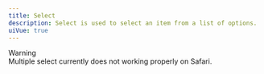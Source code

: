 ```yaml
---
title: Select
description: Select is used to select an item from a list of options.
uiVue: true
---
```


<code-editor resource-folder="select" resource-name="states" class="mb-lg"></code-editor>
<code-editor resource-folder="select" resource-name="floating-label" class="mb-lg"></code-editor>
<code-editor resource-folder="select" resource-name="multiple" class="mb-lg"></code-editor>

<div class="vv-alert vv-alert--callout vv-alert--warning mb-lg">
    <div class="vv-alert__header">
      <div class="vv-alert__title">Warning</div>
    </div>
    <div class="vv-alert__content">
        Multiple select currently does not working properly on Safari.
    </div>
</div>

<code-editor resource-folder="select" resource-name="icons" class="mb-lg"></code-editor>
